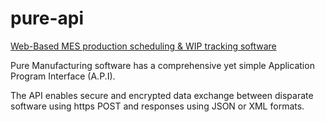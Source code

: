 # pure-api
[Web-Based MES production scheduling & WIP tracking software](https://www.puremfg.net)

Pure Manufacturing software has a comprehensive yet simple Application Program Interface (A.P.I).

The API enables secure and encrypted data exchange between disparate software using https POST and responses using JSON or XML formats.
